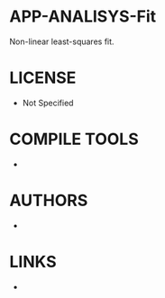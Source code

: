 APP-ANALISYS-Fit
================

Non-linear least-squares fit.

LICENSE
===============
* Not Specified

COMPILE TOOLS
===============
* 

AUTHORS
===============
* 

LINKS
===============
* 
